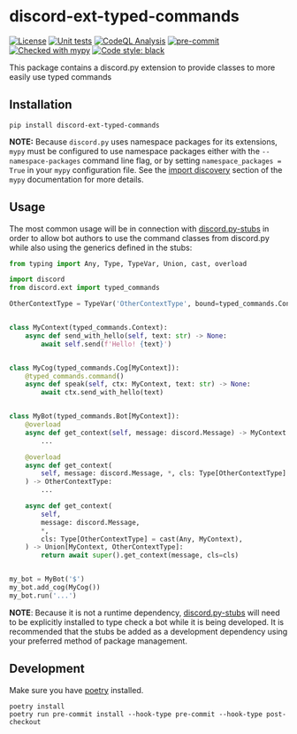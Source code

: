 # discord-ext-typed-commands

[![License](https://img.shields.io/badge/License-BSD%203--Clause-blue.svg)](https://github.com/bryanforbes/discord-ext-typed-commands/blob/master/LICENSE)
[![Unit tests](https://github.com/bryanforbes/discord-ext-typed-commands/workflows/Unit%20tests/badge.svg)](https://github.com/bryanforbes/discord-ext-typed-commands/actions?query=workflow%3A%22Unit+tests%22)
[![CodeQL Analysis](https://github.com/bryanforbes/discord-ext-typed-commands/workflows/CodeQL%20Analysis/badge.svg)](https://github.com/bryanforbes/discord-ext-typed-commands/actions?query=workflow%3A%22CodeQL+Analysis%22)
[![pre-commit](https://img.shields.io/badge/pre--commit-enabled-brightgreen?logo=pre-commit&logoColor=white)](https://github.com/pre-commit/pre-commit)
[![Checked with mypy](http://www.mypy-lang.org/static/mypy_badge.svg)](http://mypy-lang.org/)
[![Code style: black](https://img.shields.io/badge/code%20style-black-000000.svg)](https://github.com/ambv/black)

This package contains a discord.py extension to provide classes to more easily use typed commands

## Installation

```
pip install discord-ext-typed-commands
```

**NOTE:** Because `discord.py` uses namespace packages for its extensions, `mypy` must be configured to use namespace packages either with the `--namespace-packages` command line flag, or by setting `namespace_packages = True` in your `mypy` configuration file. See the [import discovery](https://mypy.readthedocs.io/en/stable/command_line.html#import-discovery) section of the `mypy` documentation for more details.

## Usage

The most common usage will be in connection with [discord.py-stubs](https://pypi.org/project/discord.py-stubs/) in order to allow bot authors to use the command classes from discord.py while also using the generics defined in the stubs:

```python
from typing import Any, Type, TypeVar, Union, cast, overload

import discord
from discord.ext import typed_commands

OtherContextType = TypeVar('OtherContextType', bound=typed_commands.Context)


class MyContext(typed_commands.Context):
    async def send_with_hello(self, text: str) -> None:
        await self.send(f'Hello! {text}')


class MyCog(typed_commands.Cog[MyContext]):
    @typed_commands.command()
    async def speak(self, ctx: MyContext, text: str) -> None:
        await ctx.send_with_hello(text)


class MyBot(typed_commands.Bot[MyContext]):
    @overload
    async def get_context(self, message: discord.Message) -> MyContext:
        ...

    @overload
    async def get_context(
        self, message: discord.Message, *, cls: Type[OtherContextType]
    ) -> OtherContextType:
        ...

    async def get_context(
        self,
        message: discord.Message,
        *,
        cls: Type[OtherContextType] = cast(Any, MyContext),
    ) -> Union[MyContext, OtherContextType]:
        return await super().get_context(message, cls=cls)


my_bot = MyBot('$')
my_bot.add_cog(MyCog())
my_bot.run('...')
```
**NOTE**: Because it is not a runtime dependency, [discord.py-stubs](https://pypi.org/project/discord.py-stubs/) will need to be explicitly installed to type check a bot while it is being developed. It is recommended that the stubs be added as a development dependency using your preferred method of package management.

## Development

Make sure you have [poetry](https://python-poetry.org/) installed.

```
poetry install
poetry run pre-commit install --hook-type pre-commit --hook-type post-checkout
```
